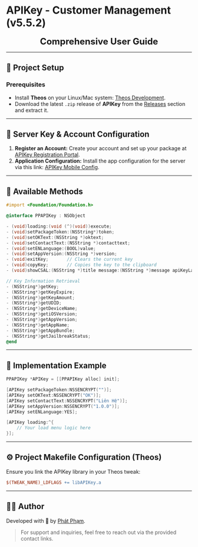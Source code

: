 # APIKey - Customer Management (v5.5.2)

<p align="center">
  <font size="5">
    <b>Comprehensive User Guide</b>
  </font>
</p>

---

## 🚀 **Project Setup**

### Prerequisites
- Install **Theos** on your Linux/Mac system: [Theos Development](https://theos.dev).
- Download the latest `.zip` release of **APIKey** from the [Releases](https://new.ppapikey.xyz) section and extract it.

---

## 🔐 **Server Key & Account Configuration**

1. **Register an Account:** Create your account and set up your package at [APIKey Registration Portal](https://new.ppapikey.xyz).
2. **Application Configuration:** Install the app configuration for the server via this link:
   [APIKey Mobile Config](https://raw.githubusercontent.com/pp7803/APIKey/main/AppConfig/ppapikey.mobileconfig).

---

## 📲 **Available Methods**

```objective-c
#import <Foundation/Foundation.h>

@interface PPAPIKey : NSObject

- (void)loading:(void (^)(void))execute;
- (void)setPackageToken:(NSString*)token;
- (void)setOKText:(NSString *)oktext;
- (void)setContactText:(NSString *)contacttext;
- (void)setENLanguage:(BOOL)value;
- (void)setAppVersion:(NSString *)version;
- (void)exitKey;       // Clears the current key
- (void)copyKey;       // Copies the key to the clipboard
- (void)showCSAL:(NSString *)title message:(NSString *)message apiKeyLabel:(NSString *)apiKeyLabel doneTime:(NSInteger)doneTime;

// Key Information Retrieval
- (NSString*)getKey;
- (NSString*)getKeyExpire;
- (NSString*)getKeyAmount;
- (NSString*)getUDID;
- (NSString*)getDeviceName;
- (NSString*)getiOSVersion;
- (NSString*)getAppVersion;
- (NSString*)getAppName;
- (NSString*)getAppBundle;
- (NSString*)getJailbreakStatus;
@end
```

---

## 📝 **Implementation Example**

```objective-c
PPAPIKey *APIKey = [[PPAPIKey alloc] init];

[APIKey setPackageToken:NSSENCRYPT("")];
[APIKey setOKText:NSSENCRYPT("OK")];
[APIKey setContactText:NSSENCRYPT("Liên Hệ")];
[APIKey setAppVersion:NSSENCRYPT("1.0.0")];
[APIKey setENLanguage:YES];

[APIKey loading:^{
    // Your load menu logic here
}];
```

---

## ⚙️ **Project Makefile Configuration (Theos)**

Ensure you link the APIKey library in your Theos tweak:

```makefile
$(TWEAK_NAME)_LDFLAGS += libAPIKey.a
```

---

## 👨‍💻 **Author**

Developed with 💙 by [Phát Phạm](https://t.me/ppnohope).

> For support and inquiries, feel free to reach out via the provided contact links.

